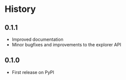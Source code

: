 # History

## 0.1.1

* Improved documentation
* Minor bugfixes and improvements to the explorer API

## 0.1.0

* First release on PyPI
